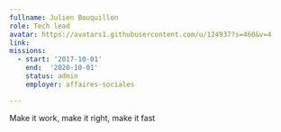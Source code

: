```yaml
---
fullname: Julien Bouquillon
role: Tech lead
avatar: https://avatars1.githubusercontent.com/u/124937?s=460&v=4
link:
missions:
  - start: '2017-10-01'
    end:  '2020-10-01'
    status: admin
    employer: affaires-sociales

---
```


Make it work, make it right, make it fast
